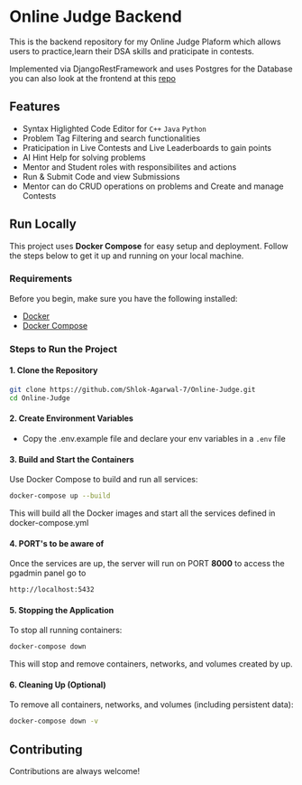 
# Online Judge Backend

This is the backend repository for my Online Judge Plaform which allows users to practice,learn their DSA skills and praticipate in contests.

Implemented via DjangoRestFramework and uses Postgres for the Database you can also look at the frontend at this [repo](https://github.com/Shlok-Agarwal-7/OJ-Frontend)


## Features

- Syntax Higlighted Code Editor for `C++` `Java` `Python`
- Problem Tag Filtering and search functionalities 
- Praticipation in Live Contests and Live Leaderboards to gain   points 
- AI Hint Help for solving problems  
- Mentor and Student roles with responsibilites and actions 
- Run & Submit Code and view Submissions 
- Mentor can do CRUD operations on problems and Create and manage Contests

## Run Locally

This project uses **Docker Compose** for easy setup and deployment. Follow the steps below to get it up and running on your local machine.

### Requirements

Before you begin, make sure you have the following installed:

- [Docker](https://docs.docker.com/get-started/get-docker/)
- [Docker Compose](https://docs.docker.com/compose/install/)

### Steps to Run the Project

#### 1. Clone the Repository

```bash
git clone https://github.com/Shlok-Agarwal-7/Online-Judge.git
cd Online-Judge
```

#### 2. Create Environment Variables 

- Copy the .env.example file and declare your env variables in a `.env` file 

#### 3. Build and Start the Containers
Use Docker Compose to build and run all services:

```bash
docker-compose up --build
```

This will build all the Docker images and start all the services defined in docker-compose.yml

#### 4. PORT's to be aware of 

Once the services are up, the server will run on PORT **8000** to access the pgadmin panel go to 

```bash
http://localhost:5432
```

#### 5. Stopping the Application
To stop all running containers:

```bash
docker-compose down
```
This will stop and remove containers, networks, and volumes created by up.

#### 6. Cleaning Up (Optional)
To remove all containers, networks, and volumes (including persistent data):

```bash
docker-compose down -v
``` 
## Contributing

Contributions are always welcome!



